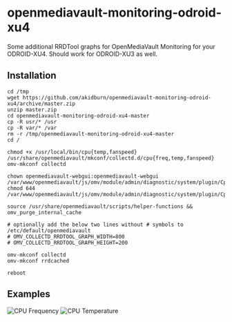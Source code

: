 
# openmediavault-monitoring-odroid-xu4
Some additional RRDTool graphs for OpenMediaVault Monitoring for your ODROID-XU4.
Should work for ODROID-XU3 as well.


## Installation
```Shell
cd /tmp
wget https://github.com/akidburn/openmediavault-monitoring-odroid-xu4/archive/master.zip
unzip master.zip
cd openmediavault-monitoring-odroid-xu4-master
cp -R usr/* /usr
cp -R var/* /var
rm -r /tmp/openmediavault-monitoring-odroid-xu4-master
cd /

chmod +x /usr/local/bin/cpu{temp,fanspeed} /usr/share/openmediavault/mkconf/collectd.d/cpu{freq,temp,fanspeed}
omv-mkconf collectd

chown openmediavault-webgui:openmediavault-webgui /var/www/openmediavault/js/omv/module/admin/diagnostic/system/plugin/Cpu{Temperature,Frequency,FanSpeed}.js
chmod 644 /var/www/openmediavault/js/omv/module/admin/diagnostic/system/plugin/Cpu{Temperature,Frequency,FanSpeed}.js

source /usr/share/openmediavault/scripts/helper-functions && omv_purge_internal_cache

# optionally add the below two lines without # symbols to /etc/default/openmediavault
# OMV_COLLECTD_RRDTOOL_GRAPH_WIDTH=800
# OMV_COLLECTD_RRDTOOL_GRAPH_HEIGHT=200

omv-mkconf collectd
omv-mkconf rrdcached

reboot
```

## Examples
![CPU Frequency](http://obihoernchen.net/wordpress/wp-content/uploads/2015/10/Screenshot-from-2015-10-20-18-56-20.png)
![CPU Temperature](http://obihoernchen.net/wordpress/wp-content/uploads/2015/10/Screenshot-from-2015-10-20-18-56-42.png)
